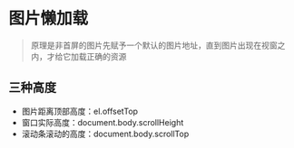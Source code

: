# 图片懒加载

> 原理是非首屏的图片先赋予一个默认的图片地址，直到图片出现在视窗之内，才给它加载正确的资源

## 三种高度

- 图片距离顶部高度：el.offsetTop
- 窗口实际高度：document.body.scrollHeight
- 滚动条滚动的高度：document.body.scrollTop
